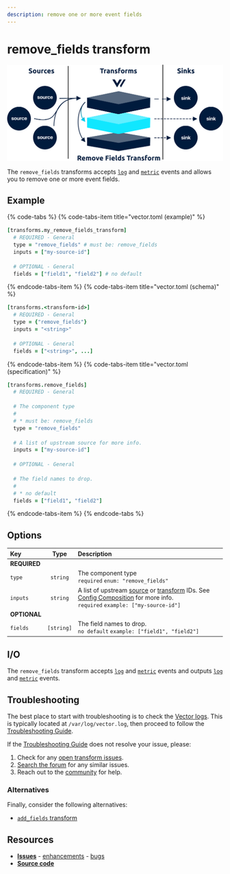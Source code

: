 ```yaml
---
description: remove one or more event fields
---
```


<!---
!!!WARNING!!!!

This file is autogenerated! Please do not manually edit this file.
Instead, please modify the contents of `dist/config/schema.toml`.
-->


# remove_fields transform

![](../../../assets/remove_fields-transform.svg)


The `remove_fields` transforms accepts [`log`][log_event] and [`metric`][metric_event] events and allows you to remove one or more event fields.

## Example

{% code-tabs %}
{% code-tabs-item title="vector.toml (example)" %}
```coffeescript
[transforms.my_remove_fields_transform]
  # REQUIRED - General
  type = "remove_fields" # must be: remove_fields
  inputs = ["my-source-id"]

  # OPTIONAL - General
  fields = ["field1", "field2"] # no default
```
{% endcode-tabs-item %}
{% code-tabs-item title="vector.toml (schema)" %}
```coffeescript
[transforms.<transform-id>]
  # REQUIRED - General
  type = {"remove_fields"}
  inputs = "<string>"

  # OPTIONAL - General
  fields = ["<string>", ...]
```
{% endcode-tabs-item %}
{% code-tabs-item title="vector.toml (specification)" %}
```coffeescript
[transforms.remove_fields]
  # REQUIRED - General

  # The component type
  #
  # * must be: remove_fields
  type = "remove_fields"

  # A list of upstream source for more info.
  inputs = ["my-source-id"]

  # OPTIONAL - General

  # The field names to drop.
  #
  # * no default
  fields = ["field1", "field2"]
```
{% endcode-tabs-item %}
{% endcode-tabs %}

## Options

| Key  | Type  | Description |
| :--- | :---: | :---------- |
| **REQUIRED** | | |
| `type` | `string` | The component type<br />`required` `enum: "remove_fields"` |
| `inputs` | `string` | A list of upstream [source][sources] or [transform][transforms] IDs. See [Config Composition][config_composition] for more info.<br />`required` `example: ["my-source-id"]` |
| **OPTIONAL** | | |
| `fields` | `[string]` | The field names to drop.<br />`no default` `example: ["field1", "field2"]` |

## I/O

The `remove_fields` transform accepts [`log`][log_event] and [`metric`][metric_event] events and outputs [`log`][log_event] and [`metric`][metric_event] events.





## Troubleshooting

The best place to start with troubleshooting is to check the
[Vector logs][monitoring_logs]. This is typically located at
`/var/log/vector.log`, then proceed to follow the
[Troubleshooting Guide][troubleshooting].

If the [Troubleshooting Guide][troubleshooting] does not resolve your
issue, please:

1. Check for any [open transform issues](https://github.com/timberio/vector/issues?q=is%3Aopen+is%3Aissue+label%3A%22Transform%3A+remove_fields%22).
2. [Search the forum][search_forum] for any similar issues.
2. Reach out to the [community][community] for help.

### Alternatives

Finally, consider the following alternatives:

* [`add_fields` transform][add_fields_transform]

## Resources

* [**Issues**](https://github.com/timberio/vector/issues?q=is%3Aopen+is%3Aissue+label%3A%22Transform%3A+remove_fields%22) - [enhancements](https://github.com/timberio/vector/issues?q=is%3Aopen+is%3Aissue+label%3A%22Transform%3A+remove_fields%22+label%3A%22Type%3A+Enhancement%22) - [bugs](https://github.com/timberio/vector/issues?q=is%3Aopen+is%3Aissue+label%3A%22Transform%3A+remove_fields%22+label%3A%22Type%3A+Bug%22)
* [**Source code**](https://github.com/timberio/vector/tree/master/src/transform/remove_fields.rs)


[log_event]: "../../../about/data-model.md#log"
[metric_event]: "../../../about/data-model.md#metric"
[sources]: "../../../usage/configuration/sources"
[transforms]: "../../../usage/configuration/transforms"
[config_composition]: "../../../usage/configuration/README.md#composition"
[monitoring_logs]: "../../../administration/moonitoring.md#logs"
[troubleshooting]: "../../../usages/guides/troubleshooting.md"
[search_forum]: "https://forum.vectorproject.io/search?expanded=true"
[community]: "https://vectorproject.io/community"
[add_fields_transform]: "../../../usage/configuration/transforms/add_fields.md"

